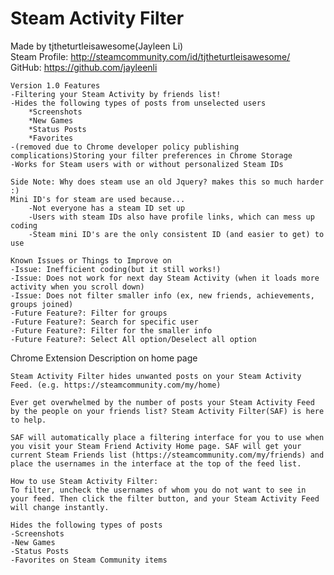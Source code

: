 # Steam Activity Filter

Made by tjtheturtleisawesome(Jayleen Li)  
	Steam Profile: http://steamcommunity.com/id/tjtheturtleisawesome/  
	GitHub: https://github.com/jayleenli  
	  
	Version 1.0 Features
	-Filtering your Steam Activity by friends list!
	-Hides the following types of posts from unselected users
		*Screenshots
		*New Games
		*Status Posts
		*Favorites
	-(removed due to Chrome developer policy publishing complications)Storing your filter preferences in Chrome Storage
	-Works for Steam users with or without personalized Steam IDs
	
	Side Note: Why does steam use an old Jquery? makes this so much harder :)
	Mini ID's for steam are used because...
		-Not everyone has a steam ID set up
		-Users with steam IDs also have profile links, which can mess up coding
		-Steam mini ID's are the only consistent ID (and easier to get) to use
	
	Known Issues or Things to Improve on
	-Issue: Inefficient coding(but it still works!)
	-Issue: Does not work for next day Steam Activity (when it loads more activity when you scroll down)
	-Issue: Does not filter smaller info (ex, new friends, achievements, groups joined)
	-Future Feature?: Filter for groups
	-Future Feature?: Search for specific user
	-Future Feature?: Filter for the smaller info 
	-Future Feature?: Select All option/Deselect all option
	
Chrome Extension Description on home page

	Steam Activity Filter hides unwanted posts on your Steam Activity Feed. (e.g. https://steamcommunity.com/my/home)

	Ever get overwhelmed by the number of posts your Steam Activity Feed by the people on your friends list? Steam Activity Filter(SAF) is here to help.

	SAF will automatically place a filtering interface for you to use when you visit your Steam Friend Activity Home page. SAF will get your current Steam Friends list (https://steamcommunity.com/my/friends) and place the usernames in the interface at the top of the feed list. 

	How to use Steam Activity Filter:
	To filter, uncheck the usernames of whom you do not want to see in your feed. Then click the filter button, and your Steam Activity Feed will change instantly. 

	Hides the following types of posts
	-Screenshots
	-New Games
	-Status Posts
	-Favorites on Steam Community items

